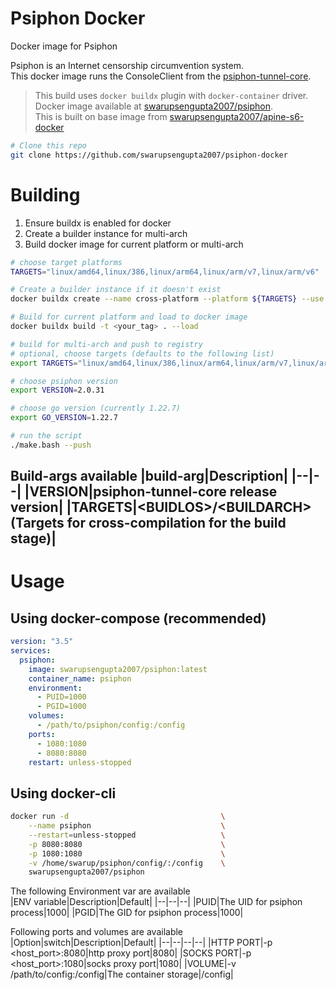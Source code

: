 
# Psiphon Docker
Docker image for Psiphon

Psiphon is an Internet censorship circumvention system. <br>
This docker image runs the ConsoleClient from the [psiphon-tunnel-core](https://github.com/Psiphon-Labs/psiphon-tunnel-core "psiphon-tunnel-core").

> This build uses `docker buildx` plugin with `docker-container` driver. <br>
> Docker image available at [swarupsengupta2007/psiphon](https://hub.docker.com/r/swarupsengupta2007/psiphon "swarupsengupta2007/psiphon"). <br>
> This is built on base image from [swarupsengupta2007/apine-s6-docker](https://github.com/swarupsengupta2007/alpine-s6-docker "swarupsengupta2007/apine-s6-docker")

```bash
# Clone this repo
git clone https://github.com/swarupsengupta2007/psiphon-docker
```

# Building<br>

1. Ensure buildx is enabled for docker
2. Create a builder instance for multi-arch
3. Build docker image for current platform or multi-arch
```bash
# choose target platforms
TARGETS="linux/amd64,linux/386,linux/arm64,linux/arm/v7,linux/arm/v6"

# Create a builder instance if it doesn't exist
docker buildx create --name cross-platform --platform ${TARGETS} --use 

# Build for current platform and load to docker image
docker buildx build -t <your_tag> . --load

# build for multi-arch and push to registry
# optional, choose targets (defaults to the following list)
export TARGETS="linux/amd64,linux/386,linux/arm64,linux/arm/v7,linux/arm/v6"

# choose psiphon version
export VERSION=2.0.31

# choose go version (currently 1.22.7)
export GO_VERSION=1.22.7

# run the script
./make.bash --push
```

Build-args available
|build-arg|Description|
|--|--|
|VERSION|psiphon-tunnel-core release version|
|TARGETS|\<BUIDLOS\>/\<BUILDARCH\> (Targets for cross-compilation for the build stage)|
---

# Usage

## Using docker-compose (recommended) <br>
```yaml
version: "3.5"
services:
  psiphon:
    image: swarupsengupta2007/psiphon:latest
    container_name: psiphon
    environment:
      - PUID=1000
      - PGID=1000
    volumes:
      - /path/to/psiphon/config:/config
    ports:
      - 1080:1080
      - 8080:8080
    restart: unless-stopped
```

## Using docker-cli <br>
```bash
docker run -d                                  \
    --name psiphon                             \
    --restart=unless-stopped                   \
    -p 8080:8080                               \
    -p 1080:1080                               \
    -v /home/swarup/psiphon/config/:/config    \
    swarupsengupta2007/psiphon
```

The following Environment var are available<br>
|ENV variable|Description|Default|
|--|--|--|
|PUID|The UID for psiphon process|1000|
|PGID|The GID for psiphon process|1000|

Following ports and volumes are available 
|Option|switch|Description|Default|
|--|--|--|--|
|HTTP PORT|-p <host_port>:8080|http proxy port|8080|
|SOCKS PORT|-p <host_port>:1080|socks proxy port|1080|
|VOLUME|-v /path/to/config:/config|The container storage|/config|
